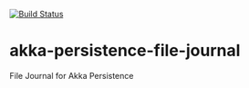 [![Build Status](https://travis-ci.org/pbuda/akka-persistence-file-journal.svg)](https://travis-ci.org/pbuda/akka-persistence-file-journal)

akka-persistence-file-journal
=============================

File Journal for Akka Persistence
